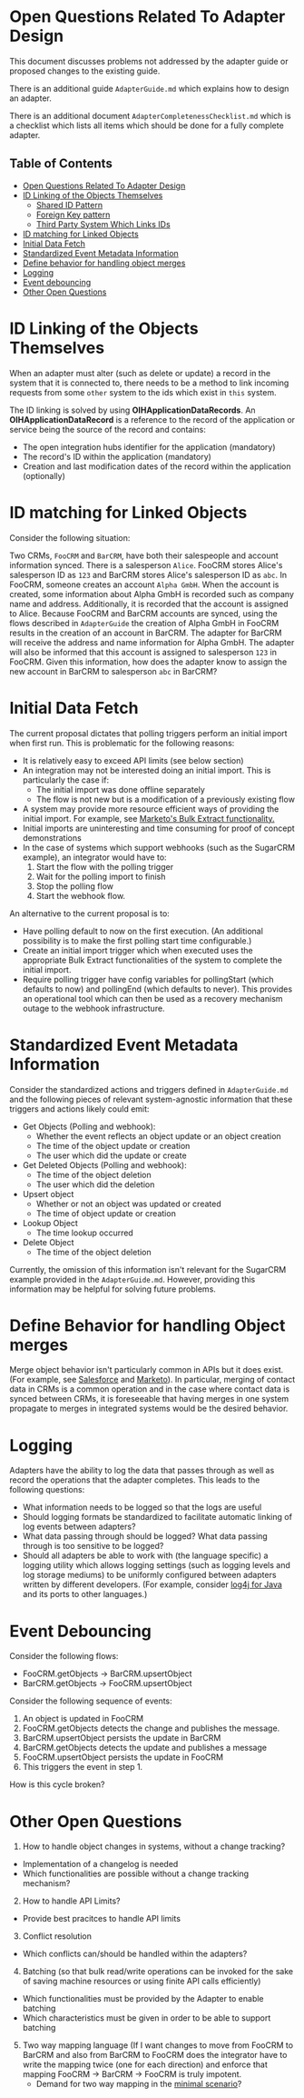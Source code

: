 # Open Questions Related To Adapter Design

This document discusses problems not addressed by the adapter guide or
proposed changes to the existing guide.

There is an additional guide `AdapterGuide.md` which explains how to design an adapter.

There is an additional document `AdapterCompletenessChecklist.md` which is a
checklist which lists all items which should be done for a fully complete
adapter.

## Table of Contents

- [Open Questions Related To Adapter Design](#open-questions-related-to-adapter-design)
- [ID Linking of the Objects Themselves](#id-linking-of-the-objects-themselves)
  - [Shared ID Pattern](#shared-id-pattern)
  - [Foreign Key pattern](#foreign-key-pattern)
  - [Third Party System Which Links IDs](#third-party-system-which-links-ids)
- [ID matching for Linked Objects](#id-matching-for-linked-objects)
- [Initial Data Fetch](#initial-data-fetch)
- [Standardized Event Metadata Information](#standardized-event-metadata-information)
- [Define behavior for handling object merges](#define-behavior-for-handling-object-merges)
- [Logging](#logging)
- [Event debouncing](#event-debouncing)
- [Other Open Questions](#other-open-questions)

# ID Linking of the Objects Themselves
When an adapter must alter (such as delete or update) a record in the system
that it is connected to, there needs to be a method to link incoming requests
from some  `other` system to the ids which exist in `this` system.  

The ID linking is solved by using **OIHApplicationDataRecords**.
An **OIHApplicationDataRecord** is a reference to the record of the application or service being the source of the record and contains:
- The open integration hubs identifier for the application (mandatory)
- The record's ID within the application (mandatory)
- Creation and last modification dates of the record within the application (optionally)

# ID matching for Linked Objects
Consider the following situation:

Two CRMs, `FooCRM` and `BarCRM`, have both their salespeople and account
information synced.  There is a salesperson `Alice`.  FooCRM stores Alice's
salesperson ID as `123` and BarCRM stores Alice's salesperson ID as `abc`.  In
FooCRM, someone creates an account `Alpha GmbH`.  When the account is created,
some information about Alpha GmbH is recorded such as company name and address.
Additionally, it is recorded that the account is assigned to Alice.  Because
FooCRM and BarCRM accounts are synced, using the flows described in
`AdapterGuide` the creation of Alpha GmbH in FooCRM results in the creation of
an account in BarCRM.  The adapter for BarCRM will receive the
address and name information for Alpha GmbH.  The adapter will also be
informed that this account is assigned to salesperson `123` in FooCRM.  Given
this information, how does the adapter know to assign the new account in
BarCRM to salesperson `abc` in BarCRM?

# Initial Data Fetch
The current proposal dictates that polling triggers perform an initial import
when first run.  This is problematic for the following reasons:
* It is relatively easy to exceed API limits (see below section)
* An integration may not be interested doing an initial import.  This is particularly the case if:
  * The initial import was done offline separately
  * The flow is not new but is a modification of a previously existing flow
* A system may provide more resource efficient ways of providing the initial
 import.  For example, see [Marketo's Bulk Extract
 functionality.](http://developers.marketo.com/rest-api/bulk-extract/)
* Initial imports are uninteresting and time consuming for proof of concept demonstrations
* In the case of systems which support webhooks (such as the SugarCRM example), an integrator would have to:
  1. Start the flow with the polling trigger
  1. Wait for the polling import to finish
  1. Stop the polling flow
  1. Start the webhook flow.

An alternative to the current proposal is to:
* Have polling default to now on the first execution.  (An additional
 possibility is to make the first polling start time configurable.)
* Create an initial import trigger which when executed uses the appropriate Bulk
 Extract functionalities of the system to complete the initial import.
* Require polling trigger have config variables for pollingStart (which defaults
to now) and pollingEnd (which defaults to never).  This provides an operational
tool which can then be used as a recovery mechanism outage to the webhook
infrastructure.

# Standardized Event Metadata Information
Consider the standardized actions and triggers defined in `AdapterGuide.md`
and the following pieces of relevant system-agnostic information that these
triggers and actions likely could emit:
* Get Objects (Polling and webhook):
  * Whether the event reflects an object update or an object creation
  * The time of the object update or creation
  * The user which did the update or create
* Get Deleted Objects (Polling and webhook):
  * The time of the object deletion
  * The user which did the deletion
* Upsert object
  * Whether or not an object was updated or created
  * The time of object update or creation
* Lookup Object
  * The time lookup occurred
* Delete Object
  * The time of the object deletion

Currently, the omission of this information isn't relevant for the SugarCRM
example provided in the `AdapterGuide.md`.  However, providing this
information may be helpful for solving future problems.

# Define Behavior for handling Object merges
Merge object behavior isn't particularly common in APIs but it does exist.  (For
example, see
[Salesforce](https://developer.salesforce.com/docs/atlas.en-us.api.meta/api/sforce_api_calls_merge.htm)
and
[Marketo](http://developers.marketo.com/rest-api/endpoint-reference/lead-database-endpoint-reference/#!/Leads/mergeLeadsUsingPOST)).
In particular, merging of contact data in CRMs is a common operation and in the
case where contact data is synced between CRMs, it is foreseeable that having
merges in one system propagate to merges in integrated systems would be the
desired behavior.

# Logging
Adapters have the ability to log the data that passes through as well as
record the operations that the adapter completes.  This leads to the following
questions:
* What information needs to be logged so that the logs are useful
* Should logging formats be standardized to facilitate automatic linking of log events between adapters?
* What data passing through should be logged?  What data passing through is too sensitive to be logged?
* Should all adapters be able to work with (the language specific) a
 logging utility which allows logging settings (such as logging levels and log
storage mediums) to be uniformly configured between adapters written by
different developers.  (For example, consider [log4j for
Java](https://en.wikipedia.org/wiki/Log4j) and its ports to other languages.)

# Event Debouncing
Consider the following flows:
- FooCRM.getObjects -> BarCRM.upsertObject
- BarCRM.getObjects -> FooCRM.upsertObject

Consider the following sequence of events:
1. An object is updated in FooCRM
2. FooCRM.getObjects detects the change and publishes the message.
3. BarCRM.upsertObject persists the update in BarCRM
4. BarCRM.getObjects detects the update and publishes a message
5. FooCRM.upsertObject persists the update in FooCRM
6. This triggers the event in step 1.

How is this cycle broken?

# Other Open Questions
1. How to handle object changes in systems, without a change tracking?
  - Implementation of a changelog is needed
  - Which functionalities are possible without a change tracking mechanism?
2. How to handle API Limits?
  - Provide best pracitces to handle API limits
3. Conflict resolution
  - Which conflicts can/should be handled within the adapters?
4. Batching (so that bulk read/write operations can be invoked for the sake of
 saving machine resources or using finite API calls efficiently)
  - Which functionalities must be provided by the Adapter to enable batching
  - Which characteristics must be given in order to be able to support batching
5. Two way mapping language (If I want changes to move from FooCRM to BarCRM and
 also from BarCRM to FooCRM does the integrator have to write the mapping twice
 (one for each direction) and enforce that mapping FooCRM -> BarCRM -> FooCRM
 is truly impotent.
   - Demand for two way mapping in the [minimal scenario](https://github.com/openintegrationhub/Board/blob/master/protocols/2017-11-13BoardWorkshop.md#use-case-scenarios)?
